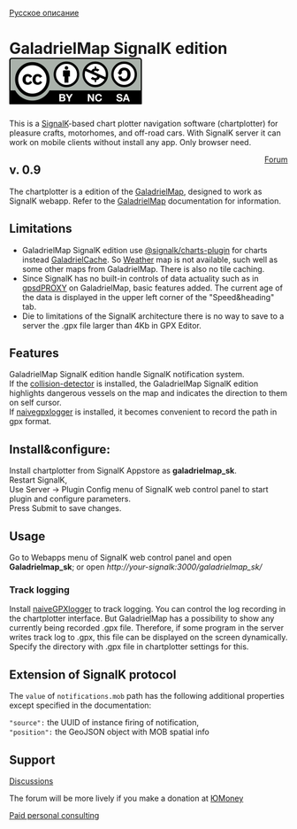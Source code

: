 [Русское описание](README.ru-RU.md)  
# GaladrielMap SignalK edition [![License: CC BY-NC-SA 4.0](Cc-by-nc-sa_icon.svg)](https://creativecommons.org/licenses/by-nc-sa/4.0/deed.en)
This is a [SignalK](https://signalk.org/)-based chart plotter navigation software (chartplotter) for pleasure crafts, motorhomes, and off-road cars. With SignalK server it can work on mobile clients without install any app.  Only browser need.
<div style='float:right;'><a href='https://github.com/VladimirKalachikhin/Galadriel-map/discussions'>Forum</a>
</div>

## v. 0.9

The chartplotter is a edition of the [GaladrielMap](https://vladimirkalachikhin.github.io/Galadriel-map/), designed to work as SignalK webapp. Refer to the [GaladrielMap](https://vladimirkalachikhin.github.io/Galadriel-map/) documentation for information.

## Limitations
* GaladrielMap SignalK edition use [@signalk/charts-plugin](https://www.npmjs.com/package/@signalk/charts-plugin) for charts instead [GaladrielCache](https://github.com/VladimirKalachikhin/Galadriel-cache). So [Weather](http://weather.openportguide.de/index.php/en/) map is not available, such well as some other maps from GaladrielMap. There is also no tile caching.  
* Since SignalK has no built-in controls of data actuality such as in [gpsdPROXY](https://github.com/VladimirKalachikhin/gpsdPROXY) on GaladrielMap, basic features added. The current age of the data is displayed in the upper left corner of the "Speed&heading" tab.  
* Die to limitations of the SignalK architecture  there is no way to save to a server the .gpx file larger than 4Kb in GPX Editor.

## Features
GaladrielMap SignalK edition handle SignalK notification system.     
If the [collision-detector](https://www.npmjs.com/package/collision-detector) is installed, the GaladrielMap SignalK edition highlights dangerous vessels on the map and indicates the direction to them on self cursor.  
If [naivegpxlogger](https://www.npmjs.com/package/naivegpxlogger) is installed,  it becomes convenient to record the path in gpx format.

## Install&configure:
Install chartplotter from SignalK Appstore as **galadrielmap_sk**.  
Restart SignalK,  
Use Server -> Plugin Config menu of SignalK web control panel to start plugin and configure parameters.  
Press Submit to save changes.  

## Usage
Go to Webapps menu of SignalK web control panel and open **Galadrielmap_sk**; or open _http://your-signalk:3000/galadrielmap_sk/_

### Track logging
Install [naiveGPXlogger](https://www.npmjs.com/package/naivegpxlogger) to track logging. You can control the log recording in the chartplotter interface.
But GaladrielMap has a possibility to show any currently being recorded .gpx file. Therefore, if some program in the server writes track log to .gpx, this file can be displayed on the screen dynamically. Specify the directory with .gpx file in chartplotter settings for this. 


## Extension of SignalK protocol
The `value` of `notifications.mob` path has  the following additional properties except specified in the documentation:  

`"source":` the UUID of instance firing of notification,  
`"position":` the GeoJSON object with MOB spatial info


## Support
[Discussions](https://github.com/VladimirKalachikhin/Galadriel-map/discussions)

The forum will be more lively if you make a donation at [ЮMoney](https://sobe.ru/na/galadrielmap)

[Paid personal consulting](https://kwork.ru/it-support/20093939/galadrielmap-installation-configuration-and-usage-consulting)  
